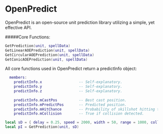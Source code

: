 # OpenPredict
OpenPredict is an open-source unit prediction library utilizing a simple, yet effective API.

#####Core Functions:
  ```lua
  GetPrediction(unit, spellData)
  GetLinearAOEPrediction(unit, spellData)
  GetCircularAOEPrediction(unit, spellData)
  GetConicAOEPrediction(unit, spellData)
  ```

All core functions used in OpenPredict return a predictInfo object:

```lua
  members:
    predictInfo.x                 -- Self-explanatory.
    predictInfo.y                 -- Self-explanatory.
    predictInfo.z                 -- Self-explanatory.
    
    predictInfo.mCastPos          -- Best cast position.
    predictInfo.mPredictPos       -- Predicted position.
    predictInfo.mHitChance        -- Probability of skillshot hitting target (0.0f - 1.0f)
    predictInfo.mCollision        -- True if collision detected.
```

```lua
local sD = { delay = 0.25, speed = 2000, width = 50, range = 1000, collision = true, source = myHero }
local pI = GetPrediction(unit, sD)
```
